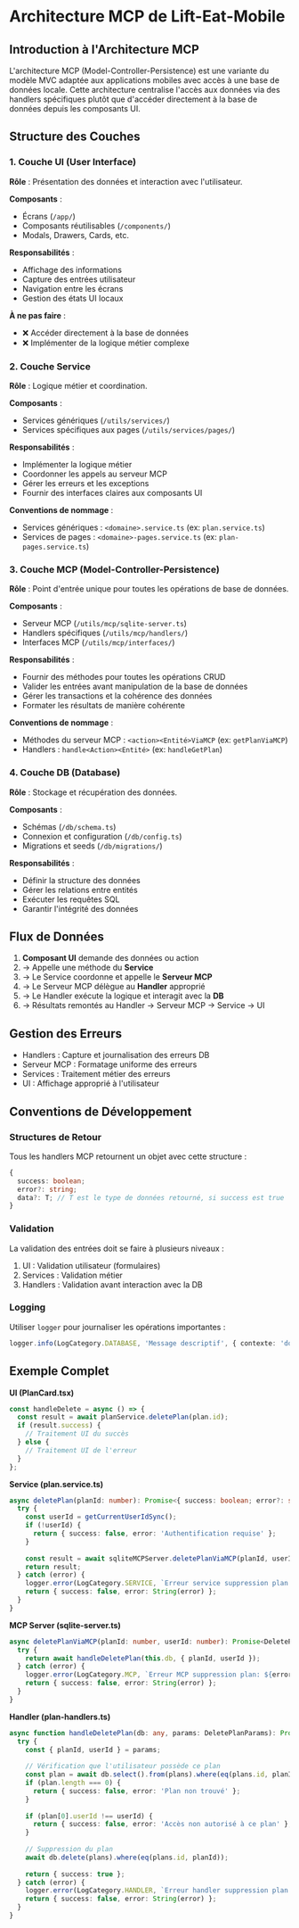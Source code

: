 # Architecture MCP de Lift-Eat-Mobile

## Introduction à l'Architecture MCP

L'architecture MCP (Model-Controller-Persistence) est une variante du modèle MVC adaptée aux applications mobiles avec accès à une base de données locale. Cette architecture centralise l'accès aux données via des handlers spécifiques plutôt que d'accéder directement à la base de données depuis les composants UI.

## Structure des Couches

### 1. Couche UI (User Interface)

**Rôle** : Présentation des données et interaction avec l'utilisateur.

**Composants** :
- Écrans (`/app/`)
- Composants réutilisables (`/components/`)
- Modals, Drawers, Cards, etc.

**Responsabilités** :
- Affichage des informations
- Capture des entrées utilisateur
- Navigation entre les écrans
- Gestion des états UI locaux

**À ne pas faire** :
- ❌ Accéder directement à la base de données
- ❌ Implémenter de la logique métier complexe

### 2. Couche Service

**Rôle** : Logique métier et coordination.

**Composants** :
- Services génériques (`/utils/services/`)
- Services spécifiques aux pages (`/utils/services/pages/`)

**Responsabilités** :
- Implémenter la logique métier
- Coordonner les appels au serveur MCP
- Gérer les erreurs et les exceptions
- Fournir des interfaces claires aux composants UI

**Conventions de nommage** :
- Services génériques : `<domaine>.service.ts` (ex: `plan.service.ts`)
- Services de pages : `<domaine>-pages.service.ts` (ex: `plan-pages.service.ts`)

### 3. Couche MCP (Model-Controller-Persistence)

**Rôle** : Point d'entrée unique pour toutes les opérations de base de données.

**Composants** :
- Serveur MCP (`/utils/mcp/sqlite-server.ts`)
- Handlers spécifiques (`/utils/mcp/handlers/`)
- Interfaces MCP (`/utils/mcp/interfaces/`)

**Responsabilités** :
- Fournir des méthodes pour toutes les opérations CRUD
- Valider les entrées avant manipulation de la base de données
- Gérer les transactions et la cohérence des données
- Formater les résultats de manière cohérente

**Conventions de nommage** :
- Méthodes du serveur MCP : `<action><Entité>ViaMCP` (ex: `getPlanViaMCP`)
- Handlers : `handle<Action><Entité>` (ex: `handleGetPlan`)

### 4. Couche DB (Database)

**Rôle** : Stockage et récupération des données.

**Composants** :
- Schémas (`/db/schema.ts`)
- Connexion et configuration (`/db/config.ts`)
- Migrations et seeds (`/db/migrations/`)

**Responsabilités** :
- Définir la structure des données
- Gérer les relations entre entités
- Exécuter les requêtes SQL
- Garantir l'intégrité des données

## Flux de Données

1. **Composant UI** demande des données ou action
2. → Appelle une méthode du **Service**
3. → Le Service coordonne et appelle le **Serveur MCP**
4. → Le Serveur MCP délègue au **Handler** approprié
5. → Le Handler exécute la logique et interagit avec la **DB**
6. → Résultats remontés au Handler → Serveur MCP → Service → UI

## Gestion des Erreurs

- Handlers : Capture et journalisation des erreurs DB
- Serveur MCP : Formatage uniforme des erreurs
- Services : Traitement métier des erreurs
- UI : Affichage approprié à l'utilisateur

## Conventions de Développement

### Structures de Retour

Tous les handlers MCP retournent un objet avec cette structure :
```typescript
{
  success: boolean;
  error?: string;
  data?: T; // T est le type de données retourné, si success est true
}
```

### Validation

La validation des entrées doit se faire à plusieurs niveaux :
1. UI : Validation utilisateur (formulaires)
2. Services : Validation métier
3. Handlers : Validation avant interaction avec la DB

### Logging

Utiliser `logger` pour journaliser les opérations importantes :
```typescript
logger.info(LogCategory.DATABASE, 'Message descriptif', { contexte: 'données' });
```

## Exemple Complet

**UI (PlanCard.tsx)**
```typescript
const handleDelete = async () => {
  const result = await planService.deletePlan(plan.id);
  if (result.success) {
    // Traitement UI du succès
  } else {
    // Traitement UI de l'erreur
  }
};
```

**Service (plan.service.ts)**
```typescript
async deletePlan(planId: number): Promise<{ success: boolean; error?: string }> {
  try {
    const userId = getCurrentUserIdSync();
    if (!userId) {
      return { success: false, error: 'Authentification requise' };
    }
    
    const result = await sqliteMCPServer.deletePlanViaMCP(planId, userId);
    return result;
  } catch (error) {
    logger.error(LogCategory.SERVICE, `Erreur service suppression plan: ${error}`);
    return { success: false, error: String(error) };
  }
}
```

**MCP Server (sqlite-server.ts)**
```typescript
async deletePlanViaMCP(planId: number, userId: number): Promise<DeletePlanResult> {
  try {
    return await handleDeletePlan(this.db, { planId, userId });
  } catch (error) {
    logger.error(LogCategory.MCP, `Erreur MCP suppression plan: ${error}`);
    return { success: false, error: String(error) };
  }
}
```

**Handler (plan-handlers.ts)**
```typescript
async function handleDeletePlan(db: any, params: DeletePlanParams): Promise<DeletePlanResult> {
  try {
    const { planId, userId } = params;
    
    // Vérification que l'utilisateur possède ce plan
    const plan = await db.select().from(plans).where(eq(plans.id, planId)).limit(1);
    if (plan.length === 0) {
      return { success: false, error: 'Plan non trouvé' };
    }
    
    if (plan[0].userId !== userId) {
      return { success: false, error: 'Accès non autorisé à ce plan' };
    }
    
    // Suppression du plan
    await db.delete(plans).where(eq(plans.id, planId));
    
    return { success: true };
  } catch (error) {
    logger.error(LogCategory.HANDLER, `Erreur handler suppression plan: ${error}`);
    return { success: false, error: String(error) };
  }
}
```
